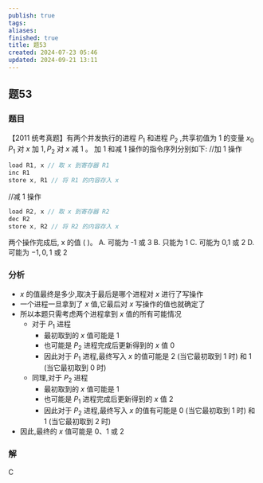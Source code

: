 ```yaml
---
publish: true
tags: 
aliases: 
finished: true
title: 题53
created: 2024-07-23 05:46
updated: 2024-09-21 13:11
---
```

## 题53
### 题目
【2011 统考真题】有两个并发执行的进程 ${P}_{1}$ 和进程 ${P}_{2}$ ,共享初值为 1 的变量 ${x}_{0}$ 
${P}_{1}$ 对 $x$ 加 $1,{P}_{2}$ 对 $x$ 减 1 。
加 1 和减 1 操作的指令序列分别如下:
//加 1 操作 
```cpp
load R1, x // 取 x 到寄存器 R1
inc R1
store x, R1 // 将 R1 的内容存入 x
```
//减 1 操作
```cpp
load R2, x // 取 x 到寄存器 R2
dec R2
store x, R2 // 将 R2 的内容存入 x
```
两个操作完成后, $\mathrm{x}$ 的值 ( )。
A. 可能为 -1 或 3 
B. 只能为 1
C. 可能为 0,1 或 2 
D. 可能为 $- 1,0,1$ 或 2
### 分析
 - $x$ 的值最终是多少,取决于最后是哪个进程对 $x$ 进行了写操作
- 一个进程一旦拿到了 $x$ 值,它最后对 $x$ 写操作的值也就确定了
- 所以本题只需考虑两个进程拿到 $x$ 值的所有可能情况
    - 对于 ${P}_{1}$ 进程
        - 最初取到的 $x$ 值可能是 1
        - 也可能是 ${P}_{2}$ 进程完成后更新得到的 $x$ 值 0
        - 因此对于 ${P}_{1}$ 进程,最终写入 $x$ 的值可能是 2 (当它最初取到 1 时) 和 1 (当它最初取到 0 时)
    - 同理,对于 ${P}_{2}$ 进程
        - 最初取到的 $x$ 值可能是 1
        - 也可能是 ${P}_{1}$ 进程完成后更新得到的 $x$ 值 2
        - 因此对于 ${P}_{2}$ 进程,最终写入 $x$ 的值有可能是 0 (当它最初取到 1 时) 和 1 (当它最初取到 2 时)
- 因此,最终的 $x$ 值可能是 0、1 或 2 
### 解
C